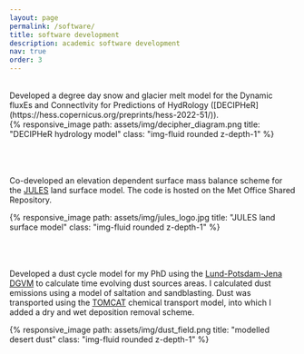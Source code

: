```yaml
---
layout: page
permalink: /software/
title: software development 
description: academic software development
nav: true
order: 3
---
```


<br />
Developed a degree day snow and glacier melt model for the Dynamic fluxEs and ConnectIvity for Predictions of HydRology ([DECIPHeR](https://hess.copernicus.org/preprints/hess-2022-51/)).   


<div class="row">
    <div class="col-4 mt-3 mt-md-0">
        {% responsive_image path: assets/img/decipher_diagram.png title: "DECIPHeR hydrology model" class: "img-fluid rounded z-depth-1" %}
    </div>
</div>
 
<br />
<br />
<br />

Co-developed an elevation dependent surface mass balance scheme for the [JULES](https://jules.jchmr.org/) land surface model. The code is hosted on the Met Office Shared Repository.  


<div class="row">
    <div class="col-4 mt-3 mt-md-0">
        {% responsive_image path: assets/img/jules_logo.jpg title: "JULES land surface model" class: "img-fluid rounded z-depth-1" %}
    </div>
</div>

<br />
<br />
<br />

Developed a dust cycle model for my PhD using the [Lund-Potsdam-Jena DGVM](https://www.pik-potsdam.de/en/institute/departments/activities/biosphere-water-modelling/lpjml) to calculate time evolving dust sources areas. I calculated dust emissions using a model of saltation and sandblasting. Dust was transported using the [TOMCAT](http://homepages.see.leeds.ac.uk/~lecmc/tomcat.html) chemical transport model, into which I added a dry and wet deposition removal scheme.  
<div class="row">
    <div class="col-4 mt-3 mt-md-0">
        {% responsive_image path: assets/img/dust_field.png title: "modelled desert dust" class: "img-fluid rounded z-depth-1" %}
    </div>
</div>